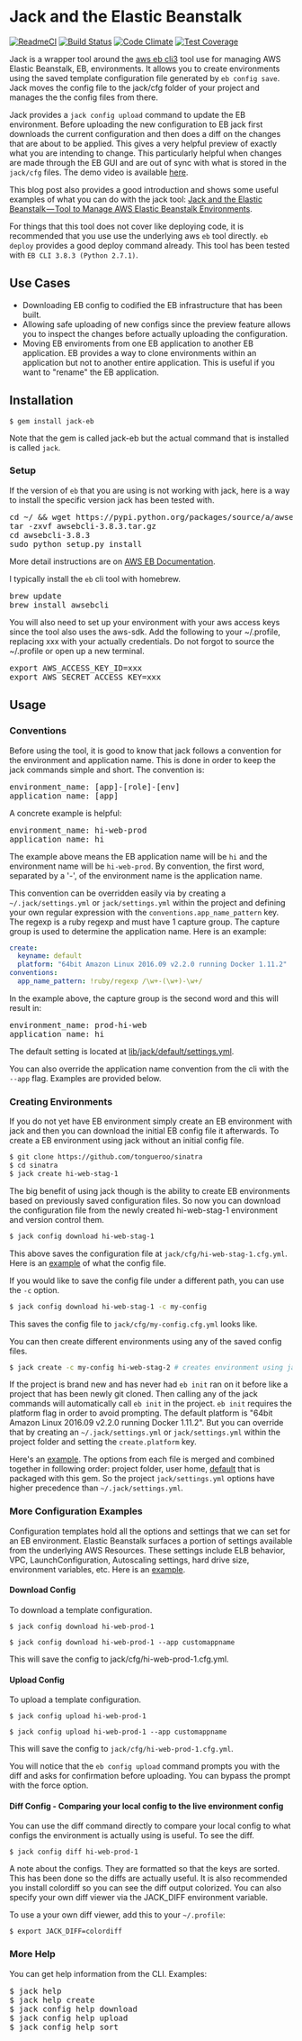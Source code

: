 # Jack and the Elastic Beanstalk

[![ReadmeCI](http://www.readmeci.com/images/readmeci-badge.svg)](http://www.readmeci.com/tongueroo/jack)
[![Build Status](https://travis-ci.org/tongueroo/jack.svg?branch=master)](https://travis-ci.org/tongueroo/jack)
[![Code Climate](https://codeclimate.com/github/tongueroo/jack/badges/gpa.svg)](https://codeclimate.com/github/tongueroo/jack)
[![Test Coverage](https://codeclimate.com/github/tongueroo/jack/badges/coverage.svg)](https://codeclimate.com/github/tongueroo/jack)

Jack is a wrapper tool around the [aws eb cli3](http://docs.aws.amazon.com/elasticbeanstalk/latest/dg/eb-cli3.html) tool use for managing AWS Elastic Beanstalk, EB, environments.  It allows you to create environments using the  saved template configuration file generated by `eb config save`.  Jack moves the config file to the jack/cfg folder of your project and manages the the config files from there.

Jack provides a `jack config upload` command to update the EB environment.   Before uploading the new configuration to EB jack first downloads the current configuration and then does a diff on the changes that are about to be applied.  This gives a very helpful preview of exactly what you are intending to change.  This particularly helpful when changes are made through the EB GUI and are out of sync with what is stored in the `jack/cfg` files.  The demo video is available [here](https://www.youtube.com/watch?v=t7EcAOf8h1o).

This blog post also provides a good introduction and shows some useful examples of what you can do with the jack tool: [Jack and the Elastic Beanstalk — Tool to Manage AWS Elastic Beanstalk Environments](https://medium.com/@tongueroo/jack-and-the-elastic-beanstalk-easily-manage-aws-environments-3ab496f08ad2#.o7w3x0yd9).

For things that this tool does not cover like deploying code, it is recommended that you use use the underlying aws `eb` tool directly.  `eb deploy` provides a good deploy command already. This tool has been tested with `EB CLI 3.8.3 (Python 2.7.1)`.

## Use Cases

* Downloading EB config to codified the EB infrastructure that has been built.
* Allowing safe uploading of new configs since the preview feature allows you to inspect the changes before actually uploading the configuration.
* Moving EB enviroments from one EB application to another EB application.  EB provides a way to clone environments within an application but not to another entire application.  This is useful if you want to "rename" the EB application.

## Installation

```
$ gem install jack-eb
```

Note that the gem is called jack-eb but the actual command that is installed is called `jack`.

### Setup

If the version of `eb` that you are using is not working with jack, here is a way to install the specific version jack has been tested with.

<pre>
cd ~/ && wget https://pypi.python.org/packages/source/a/awsebcli/awsebcli-3.8.3.tar.gz
tar -zxvf awsebcli-3.8.3.tar.gz
cd awsebcli-3.8.3
sudo python setup.py install
</pre>

More detail instructions are on [AWS EB Documentation](http://docs.aws.amazon.com/elasticbeanstalk/latest/dg/eb-cli3-getting-set-up.html).

I typically install the `eb` cli tool with homebrew.

<pre>
brew update
brew install awsebcli
</pre>

You will also need to set up your environment with your aws access keys since the tool also uses the aws-sdk.  Add the following to your ~/.profile, replacing xxx with your actually credentials.  Do not forgot to source the ~/.profile or open up a new terminal.

<pre>
export AWS_ACCESS_KEY_ID=xxx
export AWS_SECRET_ACCESS_KEY=xxx
</pre>

## Usage

### Conventions

Before using the tool, it is good to know that jack follows a convention for the environment and application name.  This is done in order to keep the jack commands simple and short.  The convention is:

<pre>
environment_name: [app]-[role]-[env]
application_name: [app]
</pre>

A concrete example is helpful:

<pre>
environment_name: hi-web-prod
application_name: hi
</pre>

The example above means the EB application name will be `hi` and the environment name will be `hi-web-prod`.  By convention, the first word, separated by a '-', of the environment name is the application name.

This convention can be overridden easily via by creating a `~/.jack/settings.yml` or `jack/settings.yml` within the project and defining your own regular expression with the `conventions.app_name_pattern` key.  The regexp is a ruby regexp and must have 1 capture group.  The capture group is used to determine the application name. Here is an example:

```yaml
create:
  keyname: default
  platform: "64bit Amazon Linux 2016.09 v2.2.0 running Docker 1.11.2"
conventions:
  app_name_pattern: !ruby/regexp /\w+-(\w+)-\w+/
```

In the example above, the capture group is the second word and this will result in:

<pre>
environment_name: prod-hi-web
application_name: hi
</pre>


The default setting is located at [lib/jack/default/settings.yml](https://github.com/tongueroo/jack/blob/master/lib/jack/default/settings.yml).

You can also override the application name convention from the cli with the `--app` flag.  Examples are provided below.

### Creating Environments

If you do not yet have EB environment simply create an EB environment with jack and then you can download the initial EB config file it afterwards. To create a EB environment using jack without an initial config file.

```bash
$ git clone https://github.com/tongueroo/sinatra
$ cd sinatra
$ jack create hi-web-stag-1
```

The big benefit of using jack though is the ability to create EB environments based on previously saved configuration files.  So now you can download the configuration file from the newly created hi-web-stag-1 environment and version control them.

```bash
$ jack config download hi-web-stag-1
```

This above saves the configuration file at `jack/cfg/hi-web-stag-1.cfg.yml`.  Here is an [example](https://gist.github.com/tongueroo/5791a4575a71cb664d48e4e8b29791b3) of what the config file.

If you would like to save the config file under a different path, you can use the `-c` option.

```bash
$ jack config download hi-web-stag-1 -c my-config
```

This saves the config file to `jack/cfg/my-config.cfg.yml` looks like.

You can then create different environments using any of the saved config files.

```bash
$ jack create -c my-config hi-web-stag-2 # creates environment using jack/cfg/myconfig.cfg.yml
```

If the project is brand new and has never had `eb init` ran on it before like a project that has been newly git cloned.  Then calling any of the jack commands will automatically call `eb init` in the project.  `eb init` requires the platform flag in order to avoid prompting.  The default platform is "64bit Amazon Linux 2016.09 v2.2.0 running Docker 1.11.2".  But you can override that by creating an `~/.jack/settings.yml` or `jack/settings.yml` within the project folder and setting the `create.platform` key.

Here's an [example](https://gist.github.com/tongueroo/086e3c11c4d00d5c39b6). The options from each file is merged and combined together in following order: project folder, user home, [default](lib/jack/default/settings.yml) that is packaged with this gem.  So the project `jack/settings.yml` options have higher precedence than `~/.jack/settings.yml`.


### More Configuration Examples

Configuration templates hold all the options and settings that we can set for an EB environment.  Elastic Beanstalk surfaces a portion of settings available from the underlying AWS Resources.  These settings include ELB behavior, VPC, LaunchConfiguration, Autoscaling settings, hard drive size, environment variables, etc.  Here is an [example](https://gist.github.com/tongueroo/5791a4575a71cb664d48e4e8b29791b3).

#### Download Config

To download a template configuration.

```
$ jack config download hi-web-prod-1

$ jack config download hi-web-prod-1 --app customappname
```

This will save the config to jack/cfg/hi-web-prod-1.cfg.yml.

#### Upload Config

To upload a template configuration.

```
$ jack config upload hi-web-prod-1

$ jack config upload hi-web-prod-1 --app customappname
```

This will save the config to `jack/cfg/hi-web-prod-1.cfg.yml`.

You will notice that the `eb config upload` command prompts you with the diff and asks for confirmation before uploading.  You can bypass the prompt with the force option.

#### Diff Config - Comparing your local config to the live environment config

You can use the diff command directly to compare your local config to what configs the environment is actually using is useful.  To see the diff.

```
$ jack config diff hi-web-prod-1
```

A note about the configs.  They are formatted so that the keys are sorted.  This has been done so the diffs are actually useful.  It is also recommended you install colordiff so you can see the diff output colorized.  You can also specify your own diff viewer via the JACK_DIFF environment variable.

To use a your own diff viewer, add this to your `~/.profile`:

```
$ export JACK_DIFF=colordiff
```

### More Help

You can get help information from the CLI.  Examples:

<pre>
$ jack help
$ jack help create
$ jack config help download
$ jack config help upload
$ jack config help sort
</pre>
